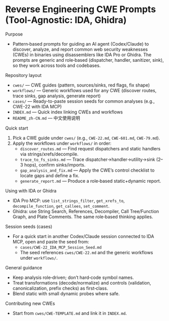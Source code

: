 # Reverse Engineering CWE Prompts (Tool‑Agnostic: IDA, Ghidra)

Purpose
- Pattern‑based prompts for guiding an AI agent (Codex/Claude) to discover, analyze, and report common web security weaknesses (CWEs) in binaries using disassemblers like IDA Pro or Ghidra. The prompts are generic and role‑based (dispatcher, handler, sanitizer, sink), so they work across tools and codebases.

Repository layout
- `cwes/` — CWE guides (pattern, sources/sinks, red flags, fix shape)
- `workflows/` — Generic workflows used for any CWE (discover routes, trace sinks, gap analysis, generate report)
- `cases/` — Ready-to-paste session seeds for common analyses (e.g., CWE-22 with IDA MCP)
- `INDEX.md` — Quick index linking CWEs and workflows
- `README_zh-CN.md` — 中文使用说明

Quick start
1) Pick a CWE guide under `cwes/` (e.g., `CWE-22.md`, `CWE-601.md`, `CWE-79.md`).
2) Apply the workflows under `workflows/` in order:
   - `discover_routes.md` — Find request dispatchers and static handlers via strings/xrefs/decompile.
   - `trace_to_fs_sinks.md` — Trace dispatcher→handler→utility→sink (2–3 hops), confirm sinks/imports.
   - `gap_analysis_and_fix.md` — Apply the CWE’s control checklist to locate gaps and define a fix.
   - `generate_report.md` — Produce a role‑based static+dynamic report.

Using with IDA or Ghidra
- IDA Pro MCP: use `list_strings_filter`, `get_xrefs_to`, `decompile_function`, `get_callees`, `set_comment`.
- Ghidra: use String Search, References, Decompiler, Call Tree/Function Graph, and Plate Comments. The same role‑based thinking applies.

Session seeds (cases)
- For a quick start in another Codex/Claude session connected to IDA MCP, open and paste the seed from:
  - `cases/CWE-22_IDA_MCP_Session_Seed.md`
  - The seed references `cwes/CWE-22.md` and the generic workflows under `workflows/`.

General guidance
- Keep analysis role‑driven; don’t hard‑code symbol names.
- Treat transformations (decode/normalize) and controls (validation, canonicalization, prefix checks) as first‑class.
- Blend static with small dynamic probes where safe.

Contributing new CWEs
- Start from `cwes/CWE-TEMPLATE.md` and link it in `INDEX.md`.
